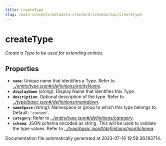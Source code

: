 ```yaml
---
title: createType
slug: /main-concepts/metadata-standard/schemas/api/createtype
---
```


# createType

*Create a Type to be used for extending entities.*

## Properties

- **`name`**: Unique name that identifies a Type. Refer to *[../entity/type.json#/definitions/entityName](#/entity/type.json#/definitions/entityName)*.
- **`displayName`** *(string)*: Display Name that identifies this Type.
- **`description`**: Optional description of the type. Refer to *[../type/basic.json#/definitions/markdown](#/type/basic.json#/definitions/markdown)*.
- **`nameSpace`** *(string)*: Namespace or group to which this type belongs to. Default: `"custom"`.
- **`category`**: Refer to *[../entity/type.json#/definitions/category](#/entity/type.json#/definitions/category)*.
- **`schema`**: JSON schema encoded as string. This will be used to validate the type values. Refer to *[../type/basic.json#/definitions/jsonSchema](#/type/basic.json#/definitions/jsonSchema)*.


Documentation file automatically generated at 2023-07-16 19:59:36.193714.
